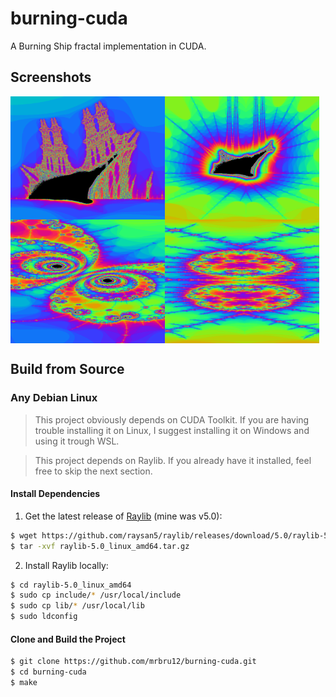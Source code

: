 # burning-cuda

A Burning Ship fractal implementation in CUDA.

## Screenshots

<div style="display: flex; flex-direction: row; flex-wrap: wrap">
	<img width="49%" src="screenshots/screenshot-1730433841.png" alt="First armada ship."/>
	<img width="49%" src="screenshots/screenshot-1730434208.png" alt="Ship from the far left of the armada."/>
	<img width="49%" src="screenshots/screenshot-1730433816.png" alt="Spiral pattern near the first armada ship bulbous bow."/>
	<img width="49%" src="screenshots/screenshot-1730435790.png" alt="Pattern near the edge on the bottom of the main ship."/>
</div>

## Build from Source

### Any Debian Linux

> This project obviously depends on CUDA Toolkit. If you are having trouble installing it on Linux, I suggest installing it on Windows and using it trough WSL.

> This project depends on Raylib. If you already have it installed, feel free to skip the next section. 

#### Install Dependencies

1. Get the latest release of [Raylib](https://github.com/raysan5/raylib/releases) (mine was v5.0):
```bash
$ wget https://github.com/raysan5/raylib/releases/download/5.0/raylib-5.0_linux_amd64.tar.gz
$ tar -xvf raylib-5.0_linux_amd64.tar.gz
```

2. Install Raylib locally:
```bash
$ cd raylib-5.0_linux_amd64
$ sudo cp include/* /usr/local/include
$ sudo cp lib/* /usr/local/lib
$ sudo ldconfig
```

#### Clone and Build the Project
```bash
$ git clone https://github.com/mrbru12/burning-cuda.git
$ cd burning-cuda
$ make
```

